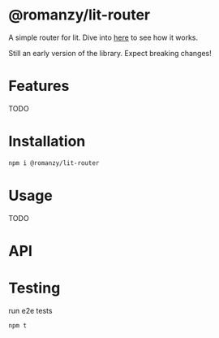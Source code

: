 # @romanzy/lit-router

A simple router for lit. Dive into [here](example) to see how it works.

Still an early version of the library. Expect breaking changes!

# Features

TODO

# Installation

```bash
npm i @romanzy/lit-router
```

# Usage

TODO

# API

# Testing

run e2e tests

```bash
npm t
```
